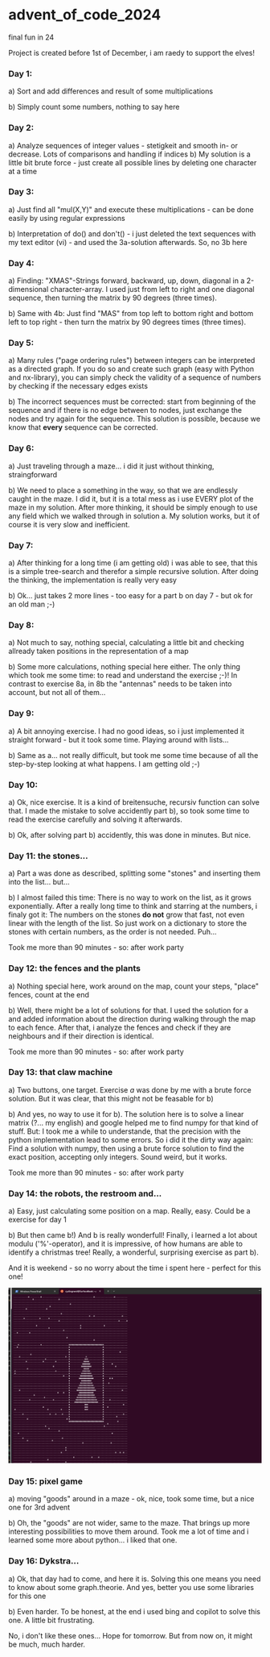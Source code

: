 # advent_of_code_2024
final fun in 24

Project is created before 1st of December, i am raedy to support the elves!

### Day 1: 

a) Sort and add differences and result of some multiplications

b) Simply count some numbers, nothing to say here

### Day 2: 
a) Analyze sequences of integer values - stetigkeit and smooth in- or decrease. Lots of comparisons and handling if indices
b) My solution is a little bit brute force - just create all possible lines by deleting one character at a time
### Day 3: 
a) Just find all "mul(X,Y)" and execute these multiplications - can be done easily by using regular expressions

b) Interpretation of do() and don't() - i just deleted the text sequences with my text editor (vi) - and used the 3a-solution afterwards. So, no 3b here

### Day 4:
a) Finding: "XMAS"-Strings forward, backward, up, down, diagonal in a 2-dimensional character-array. I used just from left to right and one diagonal sequence, then turning the matrix by 90 degrees (three times).

b) Same with 4b: Just find "MAS" from top left to bottom right and bottom left to top right - then turn the matrix by 90 degrees times (three times).

### Day 5:
a) Many rules ("page ordering rules") between integers can be interpreted as a directed graph. If you do so and create such graph (easy with Python and nx-library), you can simply check the validity of a sequence of numbers by checking if the necessary edges exists

b) The incorrect sequences must be corrected: start from beginning of the sequence and if there is no edge between to nodes, just exchange the nodes and try again for the sequence. This solution is possible, because we know that **every** sequence can be corrected. 

### Day 6:
a) Just traveling through a maze... i did it just without thinking, straingforward

b) We need to place a something in the way, so that we are endlessly caught in the maze. I did it, but it is a total mess as i use EVERY plot of the maze in my solution. After more thinking, it should be simply enough to use any field which we walked through in solution a. My solution works, but it of course it is very slow and inefficient.

### Day 7:
a) After thinking for a long time (i am getting old) i was able to see, that this is a simple tree-search and therefor a simple recursive solution. After doing the thinking, the implementation is really very easy

b) Ok... just takes 2 more lines - too easy for a part b on day 7 - but ok for an old man ;-)

### Day 8:

a) Not much to say, nothing special, calculating a little bit and checking allready taken positions in the representation of a map

b) Some more calculations, nothing special here either. The only thing which took me some time: to read and understand the exercise ;-)! In contrast to exercise 8a, in 8b the "antennas" needs to be taken into account, but not all of them...  

### Day 9:

a) A bit annoying exercise. I had no good ideas, so i just implemented it straight forward - but it took some time. Playing around with lists... 

b) Same as a... not really difficult, but took me some time because of all the step-by-step looking at what happens. I am getting old ;-)

### Day 10:

a) Ok, nice exercise. It is a kind of breitensuche, recursiv function can solve that. I made the mistake to solve accidently part b), so took some time to read the exercise carefully and solving it afterwards.

b) Ok, after solving part b) accidently, this was done in minutes. But nice.

### Day 11: the stones...

a) Part a was done as described, splitting some "stones" and inserting them into the list... but...

b) I almost failed this time: There is no way to work on the list, as it grows exponentially. After a really long time to think and starring at the numbers, i finaly got it: The numbers on the stones **do not** grow that fast, not even linear with the length of the list. So just work on a dictionary to store the stones with certain numbers, as the order is not needed. Puh...

Took me more than 90 minutes - so: after work party

### Day 12: the fences and the plants

a) Nothing special here, work around on the map, count your steps, "place" fences, count at the end

b) Well, there might be a lot of solutions for that. I used the solution for a and added information about the direction during walking through the map to each fence. After that, i analyze the fences and check if they are neighbours and if their direction is identical.

Took me more than 90 minutes - so: after work party

### Day 13: that claw machine

a)  Two buttons, one target. Exercise *a* was done by me with a brute force solution. But it was clear, that this might not be feasable for b)

b) And yes, no way to use it for b). The solution here is to solve a linear matrix (?... my english) and google helped me to find numpy for that kind of stuff. But: I took me a while to understande, that the precision with the python implementation lead to some errors. So i did it the dirty way again: Find a solution with numpy, then using a brute force solution to find the exact position, accepting only integers. Sound weird, but it works. 

Took me more than 90 minutes - so: after work party

### Day 14: the robots, the restroom and...

a) Easy, just calculating some position on a map. Really, easy. Could be a exercise for day 1

b) But then came b!) And b is really wonderfull! Finally, i learned a lot about modulu ('%'-operator), and it is impressive, of how humans are able to identify a christmas tree! Really, a wonderful, surprising exercise as part b).

And it is weekend - so no worry about the time i spent here  - perfect for this one!

![alt text](14/20241214_Christmal_Tree.png)

### Day 15: pixel game

a) moving "goods" around in a maze - ok, nice, took some time, but a nice one for 3rd advent 

b) Oh, the "goods" are not wider, same to the maze. That brings up more interesting possibilities to move them around. Took me a lot of time and i learned some more about python... i liked that one.

### Day 16: Dykstra...

a) Ok, that day had to come, and here it is. Solving this one means you need to know about some graph.theorie. And yes, better you use some libraries for this one

b) Even harder. To be honest, at the end i used bing and copilot to solve this one. A little bit frustrating. 

No, i don't like these ones... Hope for tomorrow. But from now on, it might be much, much harder.


